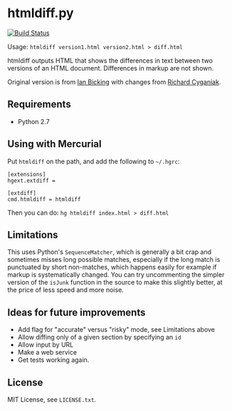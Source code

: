 # htmldiff.py

[![Build Status](https://secure.travis-ci.org/edsu/htmldiff.png)](http://travis-ci.org/edsu/htmldiff)

Usage: `htmldiff version1.html version2.html > diff.html`

htmldiff outputs HTML that shows the differences in text between
two versions of an HTML document. Differences in markup are not
shown.

Original version is from [Ian Bicking](https://github.com/ianb)
with changes from [Richard Cyganiak](https://github.com/cygri).

## Requirements

* Python 2.7

## Using with Mercurial

Put `htmldiff` on the path, and add the following to `~/.hgrc`:

    [extensions]
    hgext.extdiff =

    [extdiff]
    cmd.htmldiff = htmldiff

Then you can do: `hg htmldiff index.html > diff.html`

## Limitations

This uses Python's `SequenceMatcher`, which is generally a bit crap
and sometimes misses long possible matches, especially if the long
match is punctuated by short non-matches, which happens easily for
example if markup is systematically changed. You can try uncommenting
the simpler version of the `isJunk` function in the source to make
this slightly better, at the price of less speed and more noise.

## Ideas for future improvements

* Add flag for "accurate" versus "risky" mode, see Limitations above
* Allow diffing only of a given section by specifying an `id`
* Allow input by URL
* Make a web service
* Get tests working again.

## License

MIT License, see `LICENSE.txt`.
